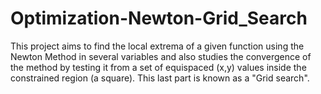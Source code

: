 # Optimization-Newton-Grid_Search
This project aims to find the local extrema of a given function using the Newton Method in several variables and also studies the convergence of the method by testing it from a set of equispaced (x,y) values inside the constrained region (a square). This last part is known as a "Grid search".
